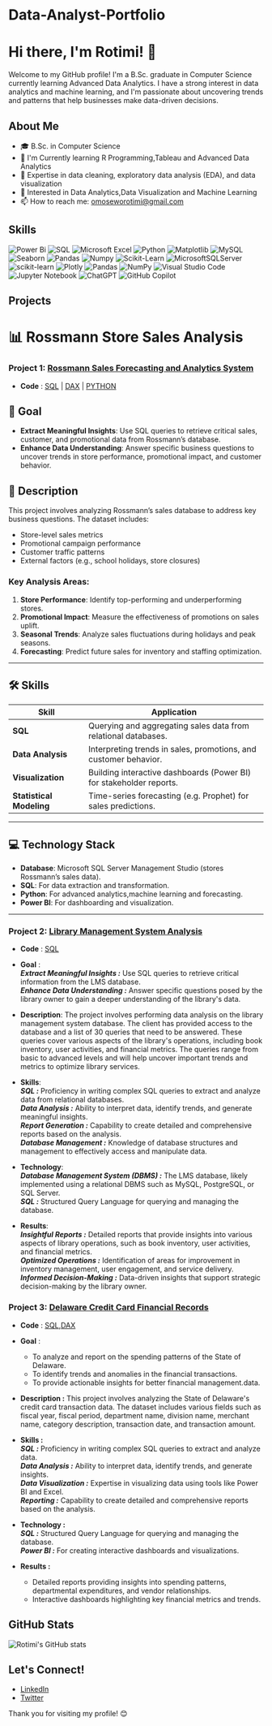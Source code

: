 # Data-Analyst-Portfolio

# Hi there, I'm Rotimi! 👋

Welcome to my GitHub profile! I'm a B.Sc. graduate in Computer Science currently learning Advanced Data Analytics. I have a strong interest in data analytics and machine learning, and I'm passionate about uncovering trends and patterns that help businesses make data-driven decisions.

## About Me

- 🎓 B.Sc. in Computer Science
- 🌱 I'm Currently learning R Programming,Tableau and Advanced Data Analytics
- 💼 Expertise in data cleaning, exploratory data analysis (EDA), and data visualization
- 🔭 Interested in Data Analytics,Data Visualization and Machine Learning
- 📫 How to reach me: [omoseworotimi@gmail.com](mailto:omoseworotimi@gmail.com)

## Skills
![Power Bi](https://img.shields.io/badge/power_bi-F2C811?style=for-the-badge&logo=powerbi&logoColor=red)
![SQL](https://img.shields.io/badge/SQL-%23316192.svg?style=for-the-badge&logo=sql&logoColor=green)
![Microsoft Excel](https://img.shields.io/badge/Microsoft_Excel-217346?style=for-the-badge&logo=microsoft-excel&logoColor=white)
![Python](https://img.shields.io/badge/python-3670A0?style=for-the-badge&logo=python&logoColor=ffdd54)
![Matplotlib](https://img.shields.io/badge/Matplotlib-%23ffffff.svg?style=for-the-badge&logo=Matplotlib&logoColor=black)
![MySQL](https://img.shields.io/badge/mysql-4479A1.svg?style=for-the-badge&logo=mysql&logoColor=white)
![Seaborn](https://img.shields.io/badge/Seaborn-%23316192.svg?style=for-the-badge&logo=seaborn&logoColor=green)
![Pandas](https://img.shields.io/badge/pandas-F2C811?style=for-the-badge&logo=pandas&logoColor=black)
![Numpy](https://img.shields.io/badge/NUMPY-%23316192.svg?style=for-the-badge&logo=numpy&logoColor=white)
![Scikit-Learn](https://img.shields.io/badge/Scikit-learn-%2300C4CC.svg?style=for-the-badge&logo=Scikit-learn&logoColor=white)
![MicrosoftSQLServer](https://img.shields.io/badge/Microsoft%20SQL%20Server-CC2927?style=for-the-badge&logo=microsoft%20sql%20server&logoColor=white)
![scikit-learn](https://img.shields.io/badge/scikit--learn-%23F7931E.svg?style=for-the-badge&logo=scikit-learn&logoColor=white)
![Plotly](https://img.shields.io/badge/Plotly-%233F4F75.svg?style=for-the-badge&logo=plotly&logoColor=white)
![Pandas](https://img.shields.io/badge/pandas-%23150458.svg?style=for-the-badge&logo=pandas&logoColor=white)
![NumPy](https://img.shields.io/badge/numpy-%23013243.svg?style=for-the-badge&logo=numpy&logoColor=white)
![Visual Studio Code](https://img.shields.io/badge/Visual%20Studio%20Code-0078d7.svg?style=for-the-badge&logo=visual-studio-code&logoColor=white)
![Jupyter Notebook](https://img.shields.io/badge/jupyter-%23FA0F00.svg?style=for-the-badge&logo=jupyter&logoColor=white)
![ChatGPT](https://img.shields.io/badge/chatGPT-74aa9c?style=for-the-badge&logo=openai&logoColor=white)
![GitHub Copilot](https://img.shields.io/badge/github_copilot-8957E5?style=for-the-badge&logo=github-copilot&logoColor=white)



## Projects
  
# 📊 Rossmann Store Sales Analysis

### Project 1: [Rossmann Sales Forecasting and Analytics System](https://github.com/rotimi2020/Data-Analyst-Portfolio/tree/main/rossmann_store_sales_analysis)
- **Code** : [SQL](https://github.com/rotimi2020/Data-Analyst-Portfolio/blob/main/rossmann_store_sales_analysis/sql/rossmann_sales.sql) | [DAX](https://github.com/rotimi2020/Data-Analyst-Portfolio/blob/main/rossmann_store_sales_analysis/dax/dax_formulas.txt) | [PYTHON](https://github.com/rotimi2020/Data-Analyst-Portfolio/tree/main/rossmann_store_sales_analysis/notebooks)

## 🎯 Goal
- **Extract Meaningful Insights**: Use SQL queries to retrieve critical sales, customer, and promotional data from Rossmann’s database.
- **Enhance Data Understanding**: Answer specific business questions to uncover trends in store performance, promotional impact, and customer behavior.

## 📝 Description
This project involves analyzing Rossmann’s sales database to address key business questions. The dataset includes:
- Store-level sales metrics
- Promotional campaign performance
- Customer traffic patterns
- External factors (e.g., school holidays, store closures)

### Key Analysis Areas:
1. **Store Performance**: Identify top-performing and underperforming stores.
2. **Promotional Impact**: Measure the effectiveness of promotions on sales uplift.
3. **Seasonal Trends**: Analyze sales fluctuations during holidays and peak seasons.
4. **Forecasting**: Predict future sales for inventory and staffing optimization.

---

## 🛠 Skills
| Skill               | Application                                                                 |
|---------------------|-----------------------------------------------------------------------------|
| **SQL**             | Querying and aggregating sales data from relational databases.              |
| **Data Analysis**   | Interpreting trends in sales, promotions, and customer behavior.           |
| **Visualization**   | Building interactive dashboards (Power BI) for stakeholder reports. |
| **Statistical Modeling** | Time-series forecasting (e.g. Prophet) for sales predictions.   |

---

## 💻 Technology Stack
- **Database**: Microsoft SQL Server Management Studio (stores Rossmann’s sales data).
- **SQL**: For data extraction and transformation.
- **Python**: For advanced analytics,machine learning and forecasting.
- **Power BI**: For dashboarding and visualization.

---

### Project 2: [Library Management System Analysis](https://github.com/rotimi2020/Data-Analyst-Portfolio/tree/main/library_management_system)
- **Code** : [SQL](https://github.com/rotimi2020/Data-Analyst-Portfolio/blob/main/library_management_system/sql/library_management_system.sql)
  
- **Goal** :<br>
  ***Extract Meaningful Insights :*** Use SQL queries to retrieve critical information from the LMS database.<br>
  ***Enhance Data Understanding :*** Answer specific questions posed by the library owner to gain a deeper understanding of the library's data.<br>
  
- **Description**: The project involves performing data analysis on the library management system database. The client has provided access to the database and a list of 30 queries that need to be answered. These queries cover various aspects of the library's operations, including book inventory, user activities, and financial metrics. The queries range from basic to advanced levels and will help uncover important trends and metrics to optimize library services.
  
- **Skills**:<br>
***SQL :*** Proficiency in writing complex SQL queries to extract and analyze data from relational databases.<br>
***Data Analysis :*** Ability to interpret data, identify trends, and generate meaningful insights.<br>
***Report Generation :*** Capability to create detailed and comprehensive reports based on the analysis.<br>
***Database Management :*** Knowledge of database structures and management to effectively access and manipulate data.<br>

- **Technology**: <br>
***Database Management System (DBMS) :*** The LMS database, likely implemented using a relational DBMS such as MySQL, PostgreSQL, or SQL Server.<br>
***SQL :*** Structured Query Language for querying and managing the database.<br>

- **Results**:<br>
 ***Insightful Reports :*** Detailed reports that provide insights into various aspects of library operations, such as book inventory, user activities, and financial metrics.<br>
 ***Optimized Operations :*** Identification of areas for improvement in inventory management, user engagement, and service delivery.<br>
 ***Informed Decision-Making :*** Data-driven insights that support strategic decision-making by the library owner.<br>

### Project 3: [Delaware Credit Card Financial Records](https://github.com/rotimi2020/Data-Analyst-Portfolio/tree/main/delaware_credit_card_transaction)

- **Code** : [SQL](https://github.com/rotimi2020/Data-Analyst-Portfolio/blob/main/delaware_credit_card_transaction/sql/delaware_checkbook.sql),[DAX](https://github.com/rotimi2020/Data-Analyst-Portfolio/blob/main/delaware_credit_card_transaction/dax/powerbi_%20dax_formulas.txt)
 
- **Goal** :<br>
   - To analyze and report on the spending patterns of the State of Delaware.<br>
   - To identify trends and anomalies in the financial transactions.<br>
   - To provide actionable insights for better financial management.data.<br>
  
- **Description :** This project involves analyzing the State of Delaware's credit card transaction data. The dataset includes various fields such as fiscal year, fiscal period, department name, division name, merchant name, category description, transaction date, and transaction amount.<br>
  
- **Skills :** <br>
***SQL :*** Proficiency in writing complex SQL queries to extract and analyze data.<br>
***Data Analysis :*** Ability to interpret data, identify trends, and generate insights.<br>
***Data Visualization :*** Expertise in visualizing data using tools like Power BI and Excel.<br>
***Reporting :*** Capability to create detailed and comprehensive reports based on the analysis.<br>

- **Technology :** <br>
***SQL :*** Structured Query Language for querying and managing the database.<br>
***Power BI :*** For creating interactive dashboards and visualizations.<br>

- **Results :** <br>
  - Detailed reports providing insights into spending patterns, departmental expenditures, and vendor relationships.<br>
  - Interactive dashboards highlighting key financial metrics and trends.<br>

## GitHub Stats

![Rotimi's GitHub stats](https://github-readme-stats.vercel.app/api?username=rotimi2020&show_icons=true&theme=radical)

## Let's Connect!

- [LinkedIn](https://www.linkedin.com/in/rotimi2020)
- [Twitter](https://twitter.com/rotimi2020)

Thank you for visiting my profile! 😊
